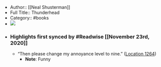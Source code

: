 - Author:: [[Neal Shusterman]]
- Full Title:: Thunderhead
- Category:: #books
- ![](https://images-na.ssl-images-amazon.com/images/I/51DR3iyLyWL._SL200_.jpg)
- ### Highlights first synced by #Readwise [[November 23rd, 2020]]
    - “Then please change my annoyance level to nine.” ([Location 1264](https://readwise.io/to_kindle?action=open&asin=B074ZLLFYP&location=1264))
        - **Note**: Funny
